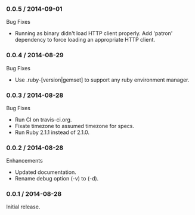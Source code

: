 ### 0.0.5 / 2014-09-01

Bug Fixes

* Running as binary didn't load HTTP client properly. Add 'patron' dependency
  to force loading an appropriate HTTP client.

### 0.0.4 / 2014-08-29

Bug Fixes

* Use .ruby-[version|gemset] to support any ruby environment manager.

### 0.0.3 / 2014-08-28

Bug Fixes

* Run CI on travis-ci.org.
* Fixate timezone to assumed timezone for specs.
* Run Ruby 2.1.1 instead of 2.1.0.

### 0.0.2 / 2014-08-28

Enhancements

* Updated documentation.
* Rename debug option (-v) to (-d).

### 0.0.1 / 2014-08-28

Initial release.
